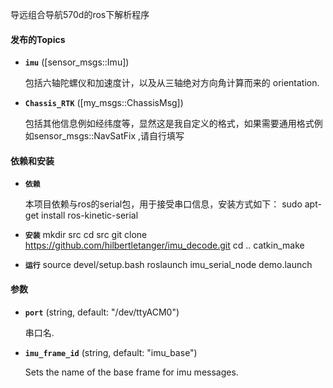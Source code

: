 
导远组合导航570d的ros下解析程序

#### 发布的Topics

* **`imu`** ([sensor_msgs::Imu])

	包括六轴陀螺仪和加速度计，以及从三轴绝对方向角计算而来的 orientation.

* **`Chassis_RTK`** ([my_msgs::ChassisMsg])

	包括其他信息例如经纬度等，显然这是我自定义的格式，如果需要通用格式例如sensor_msgs::NavSatFix ,请自行填写

#### 依赖和安装
* **`依赖`**

	本项目依赖与ros的serial包，用于接受串口信息，安装方式如下：
	sudo apt-get install ros-kinetic-serial 

* **`安装`**
	mkdir src
	cd src
	git clone https://github.com/hilbertletanger/imu_decode.git
	cd ..
	catkin_make

* **`运行`**
	source devel/setup.bash
	roslaunch imu_serial_node demo.launch 

#### 参数

* **`port`** (string, default: "/dev/ttyACM0")

	串口名.


* **`imu_frame_id`** (string, default: "imu_base")

	Sets the name of the base frame for imu messages.

